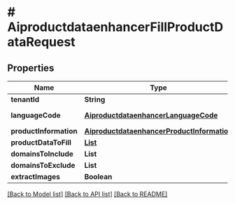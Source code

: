 # # AiproductdataenhancerFillProductDataRequest


## Properties 


Name | Type | Description | Notes
------------ | ------------- | ------------- | -------------
**tenantId**| **String** |   | [optional]
**languageCode**| [**AiproductdataenhancerLanguageCode**](AiproductdataenhancerLanguageCode.md) |  for more information please, see Model/AiproductdataenhancerLanguageCode.php  | [optional] [default to AiproductdataenhancerLanguageCode.UNKNOWN]
**productInformation**| [**AiproductdataenhancerProductInformation**](AiproductdataenhancerProductInformation.md) |   | [optional]
**productDataToFill**| [**List<AiproductdataenhancerProductDataToFill>**](AiproductdataenhancerProductDataToFill.md) |   | [optional] [default to new ArrayList<>()]
**domainsToInclude**| **List<String>** |   | [optional] [default to new ArrayList<>()]
**domainsToExclude**| **List<String>** |   | [optional] [default to new ArrayList<>()]
**extractImages**| **Boolean** |   | [optional]


[[Back to Model list]](../../README.md#models) [[Back to API list]](../../README.md#endpoints) [[Back to README]](../../README.md)

